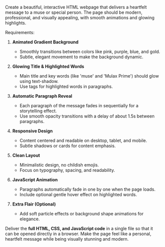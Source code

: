 Create a beautiful, interactive HTML webpage that delivers a heartfelt message to a muse or special person. The page should be modern, professional, and visually appealing, with smooth animations and glowing highlights. 

Requirements:

1. **Animated Gradient Background**
   - Smoothly transitions between colors like pink, purple, blue, and gold.
   - Subtle, elegant movement to make the background dynamic.

2. **Glowing Title & Highlighted Words**
   - Main title and key words (like 'muse' and 'Mulax Prime') should glow using text-shadow.
   - Use <span> tags for highlighted words in paragraphs.

3. **Automatic Paragraph Reveal**
   - Each paragraph of the message fades in sequentially for a storytelling effect.
   - Use smooth opacity transitions with a delay of about 1.5s between paragraphs.

4. **Responsive Design**
   - Content centered and readable on desktop, tablet, and mobile.
   - Subtle shadows or cards for content emphasis.

5. **Clean Layout**
   - Minimalistic design, no childish emojis.
   - Focus on typography, spacing, and readability.

6. **JavaScript Animation**
   - Paragraphs automatically fade in one by one when the page loads.
   - Include optional gentle hover effect on highlighted words.

7. **Extra Flair (Optional)**
   - Add soft particle effects or background shape animations for elegance.

Deliver the **full HTML, CSS, and JavaScript code** in a single file so that it can be opened directly in a browser. Make the page feel like a personal, heartfelt message while being visually stunning and modern.
